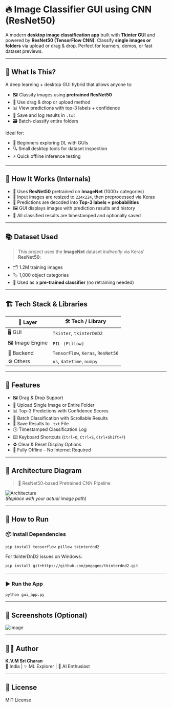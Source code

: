 
# 🔥 Image Classifier GUI using CNN (ResNet50)

A modern **desktop image classification app** built with **Tkinter GUI** and powered by **ResNet50 (TensorFlow CNN)**. Classify **single images or folders** via upload or drag & drop. Perfect for learners, demos, or fast dataset previews.

---

## 🧠 What Is This?

A deep learning + desktop GUI hybrid that allows anyone to:

- 🖼️ Classify images using **pretrained ResNet50**
- 📂 Use drag & drop or upload method
- 📊 View predictions with top-3 labels + confidence
- 💾 Save and log results in `.txt`
- 🗃️ Batch-classify entire folders

Ideal for:

- 👶 Beginners exploring DL with GUIs  
- 🔍 Small desktop tools for dataset inspection  
- ⚡ Quick offline inference testing

---

## 🧠 How It Works (Internals)

- 🤖 Uses **ResNet50** pretrained on **ImageNet** (1000+ categories)
- 📐 Input images are resized to `224x224`, then preprocessed via Keras
- 🧠 Predictions are decoded into **Top-3 labels + probabilities**
- 🖼 GUI displays images with prediction results and history
- 📝 All classified results are timestamped and optionally saved

---

## 📚 Dataset Used

> This project uses the **ImageNet** dataset *indirectly* via Keras' **ResNet50**:

- 🗂 1.2M training images  
- 🏷️ 1,000 object categories  
- 🧠 Used as a **pre-trained classifier** (no retraining needed)

---

## 🏗️ Tech Stack & Libraries

| 🧩 Layer         | 🛠️ Tech / Library                      |
|------------------|----------------------------------------|
| 🖥 GUI           | `Tkinter`, `tkinterDnD2`               |
| 🖼 Image Engine  | `PIL (Pillow)`                         |
| 🧠 Backend       | `TensorFlow`, `Keras`, `ResNet50`      |
| ⚙️ Others        | `os`, `datetime`, `numpy`              |

---

## 🚀 Features

- 🖼 Drag & Drop Support  
- 📁 Upload Single Image or Entire Folder  
- 📊 Top-3 Predictions with Confidence Scores  
- 🧾 Batch Classification with Scrollable Results  
- 💾 Save Results to `.txt` File  
- 🕒 Timestamped Classification Log  
- ⌨️ Keyboard Shortcuts (`Ctrl+O`, `Ctrl+S`, `Ctrl+Shift+F`)  
- ♻️ Clear & Reset Display Options  
- 📴 Fully Offline – No Internet Required

---

## 📐 Architecture Diagram

> 🧠 ResNet50-based Pretrained CNN Pipeline

![Architecture](./path-to-architecture-diagram.png)  
*(Replace with your actual image path)*

---

## 🏁 How to Run

### 📦 Install Dependencies

```bash
pip install tensorflow pillow tkinterdnd2
```

For tkinterDnD2 issues on Windows:

```bash
pip install git+https://github.com/pmgagne/tkinterdnd2.git
```

---

### ▶️ Run the App

```bash
python gui_app.py
```

---

## 📸 Screenshots (Optional)

![image](https://github.com/user-attachments/assets/d80f1798-3f9f-44b9-9156-3dd5fc05b994)


---

## 👨‍💻 Author

**K.V.M Sri Charan**  
📍 India | ✨ ML Explorer | 🧠 AI Enthusiast

---

## 📄 License

MIT License
